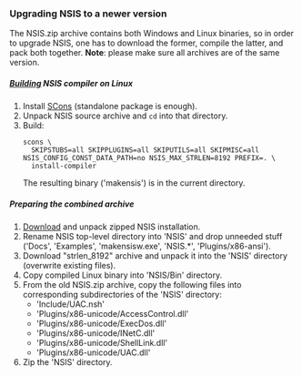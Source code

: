 ### Upgrading NSIS to a newer version

The NSIS.zip archive contains both Windows and Linux binaries, so in order to upgrade NSIS, one has to download the former,
compile the latter, and pack both together. **Note**: please make sure all archives are of the same version.

##### [Building](https://documentation.help/NSIS/SectionG.3.html) NSIS compiler on Linux

1. Install [SCons](https://scons.org) (standalone package is enough).
1. Unpack NSIS source archive and `cd` into that directory.
1. Build:
   ```
   scons \
     SKIPSTUBS=all SKIPPLUGINS=all SKIPUTILS=all SKIPMISC=all NSIS_CONFIG_CONST_DATA_PATH=no NSIS_MAX_STRLEN=8192 PREFIX=. \
     install-compiler
   ```
   The resulting binary ('makensis') is in the current directory.

##### Preparing the combined archive

1. [Download](https://sourceforge.net/projects/nsis/files/) and unpack zipped NSIS installation.
1. Rename NSIS top-level directory into 'NSIS' and drop unneeded stuff ('Docs', 'Examples', 'makensisw.exe', 'NSIS.*', 'Plugins/x86-ansi').
1. Download "strlen_8192" archive and unpack it into the 'NSIS' directory (overwrite existing files).
1. Copy compiled Linux binary into 'NSIS/Bin' directory.
1. From the old NSIS.zip archive, copy the following files into corresponding subdirectories of the 'NSIS' directory:
   - 'Include/UAC.nsh'
   - 'Plugins/x86-unicode/AccessControl.dll'
   - 'Plugins/x86-unicode/ExecDos.dll'
   - 'Plugins/x86-unicode/INetC.dll'
   - 'Plugins/x86-unicode/ShellLink.dll'
   - 'Plugins/x86-unicode/UAC.dll'
1. Zip the 'NSIS' directory.
